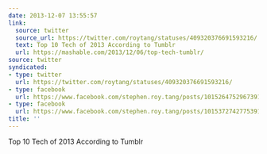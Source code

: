 ```yaml
---
date: 2013-12-07 13:55:57
link:
  source: twitter
  source_url: https://twitter.com/roytang/statuses/409320376691593216/
  text: Top 10 Tech of 2013 According to Tumblr
  url: https://mashable.com/2013/12/06/top-tech-tumblr/
source: twitter
syndicated:
- type: twitter
  url: https://twitter.com/roytang/statuses/409320376691593216/
- type: facebook
  url: https://www.facebook.com/stephen.roy.tang/posts/10152647529673912
- type: facebook
  url: https://www.facebook.com/stephen.roy.tang/posts/10153727427753912
title: ''
---
```


Top 10 Tech of 2013 According to Tumblr